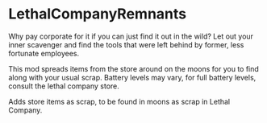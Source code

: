 # LethalCompanyRemnants


 Why pay corporate for it if you can just find it out in the wild? 
 Let out your inner scavenger and find the tools that were left behind by former, less fortunate employees.
 
This mod spreads items from the store around on the moons for you to find along with your usual scrap. 
Battery levels may vary, for full battery levels, consult the lethal company store.

Adds store items as scrap, to be found in moons as scrap in Lethal Company.
